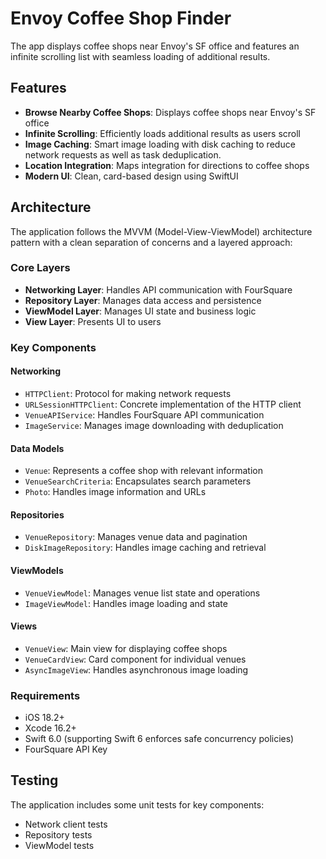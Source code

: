 # Envoy Coffee Shop Finder

The app displays coffee shops near Envoy's SF office and features an infinite scrolling list with seamless loading of additional results.

## Features

- **Browse Nearby Coffee Shops**: Displays coffee shops near Envoy's SF office
- **Infinite Scrolling**: Efficiently loads additional results as users scroll
- **Image Caching**: Smart image loading with disk caching to reduce network requests as well as task deduplication.
- **Location Integration**: Maps integration for directions to coffee shops
- **Modern UI**: Clean, card-based design using SwiftUI

## Architecture

The application follows the MVVM (Model-View-ViewModel) architecture pattern with a clean separation of concerns and a layered approach:

### Core Layers

- **Networking Layer**: Handles API communication with FourSquare
- **Repository Layer**: Manages data access and persistence
- **ViewModel Layer**: Manages UI state and business logic
- **View Layer**: Presents UI to users

### Key Components

#### Networking
- `HTTPClient`: Protocol for making network requests
- `URLSessionHTTPClient`: Concrete implementation of the HTTP client
- `VenueAPIService`: Handles FourSquare API communication
- `ImageService`: Manages image downloading with deduplication

#### Data Models
- `Venue`: Represents a coffee shop with relevant information
- `VenueSearchCriteria`: Encapsulates search parameters
- `Photo`: Handles image information and URLs

#### Repositories
- `VenueRepository`: Manages venue data and pagination
- `DiskImageRepository`: Handles image caching and retrieval

#### ViewModels
- `VenueViewModel`: Manages venue list state and operations
- `ImageViewModel`: Handles image loading and state

#### Views
- `VenueView`: Main view for displaying coffee shops
- `VenueCardView`: Card component for individual venues
- `AsyncImageView`: Handles asynchronous image loading

### Requirements
- iOS 18.2+
- Xcode 16.2+
- Swift 6.0 (supporting Swift 6 enforces safe concurrency policies)
- FourSquare API Key

## Testing

The application includes some unit tests for key components:
- Network client tests
- Repository tests
- ViewModel tests
